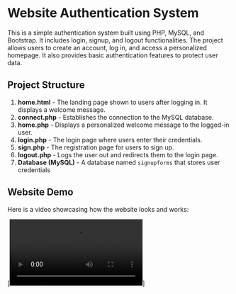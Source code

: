 # Website Authentication System

This is a simple authentication system built using PHP, MySQL, and Bootstrap. It includes login, signup, and logout functionalities. The project allows users to create an account, log in, and access a personalized homepage. It also provides basic authentication features to protect user data.

## Project Structure

1. **home.html** - The landing page shown to users after logging in. It displays a welcome message.
2. **connect.php** - Establishes the connection to the MySQL database.
3. **home.php** - Displays a personalized welcome message to the logged-in user.
4. **login.php** - The login page where users enter their credentials.
5. **sign.php** - The registration page for users to sign up.
6. **logout.php** - Logs the user out and redirects them to the login page.
7. **Database (MySQL)** - A database named `signupforms` that stores user credentials

## Website Demo

Here is a video showcasing how the website looks and works:

[![Website Demo](https://github.com/h-ema-r/php-login-signup-form/blob/main/Screen%20Recording%202024-11-21%20023258.mp4)]
